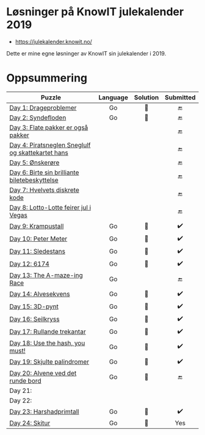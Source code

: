 # Løsninger på KnowIT julekalender 2019

* https://julekalender.knowit.no/

Dette er mine egne løsninger av KnowIT sin julekalender i 2019.

# Oppsummering

| Puzzle        | Language | Solution | Submitted |
| ------------- |:---:|:-------------:| :-----:|
| [Day 1: Drageproblemer](https://julekalender.knowit.no/doors/ck3ln1prramud0109sqetdk7g) | Go | :santa: | :end: |
| [Day 2: Syndefloden](https://julekalender.knowit.no/doors/ck3n9yxzraz7h0109wu72kzoo) | Go | :santa: | :end: |
| [Day 3: Flate pakker er også pakker](https://julekalender.knowit.no/doors/ck3naau5qaza901092kpj4a40) |  |  | :end: |
| [Day 4: Piratsneglen Sneglulf og skattekartet hans](https://julekalender.knowit.no/doors/ck3q4m03ubk5y0109bquxtumd) |  |  | :end: |
| [Day 5: Ønskerøre](https://julekalender.knowit.no/doors/ck3r9wecdbu640109c9lkl93c) |  |  | :end: |
| [Day 6: Birte sin brilliante biletebeskyttelse](https://julekalender.knowit.no/doors/ck3r9zcm6bu7d0109solzlvjy) |  |  | :end: |
| [Day 7: Hvelvets diskrete kode](https://julekalender.knowit.no/doors/ck3ukyvpocn0f0109cxuw21ht) |  |  | :end: |
| [Day 8: Lotto-Lotte feirer jul i Vegas](https://julekalender.knowit.no/doors/ck3vz7az2czyv0109y0s5nbud) |  |  | :end: |
| [Day 9: Krampustall](https://julekalender.knowit.no/doors/ck3vosq73cw370109qnk7nu17) | Go | :santa: | :heavy_check_mark: |
| [Day 10: Peter Meter](https://julekalender.knowit.no/doors/ck3yevkngdqko0109dffrev8n) | Go | :santa: | :heavy_check_mark: |
| [Day 11: Sledestans](https://julekalender.knowit.no/doors/ck4006l3gefub0109eto9igva) | Go | :santa: | :heavy_check_mark: |
| [Day 12: 6174](https://julekalender.knowit.no/doors/ck417qqxweuxl0109wpvym4g9) | Go | :santa: | :heavy_check_mark: |
| [Day 13: The A-maze-ing Race](https://julekalender.knowit.no/doors/ck433vam5fn1h0109s2udvjgj) | Go |  | :end: |
| [Day 14: Alvesekvens](https://julekalender.knowit.no/doors/ck44948smg2px01096ifl05f4) | Go | :santa: | :heavy_check_mark: |
| [Day 15: 3D-pynt](https://julekalender.knowit.no/doors/ck468jznjgvry0109ri4x89qg) | Go | :santa: | :heavy_check_mark: |
| [Day 16: Seilkryss](https://gist.github.com/knowitkodekalender/6fbb4d657be69b28e71add6cc9c6ffdb) | Go | :santa: | :heavy_check_mark: |
| [Day 17: Rullande trekantar](https://julekalender.knowit.no/doors/ck48plyxehtde01096odswazu) | Go | :santa: | :heavy_check_mark: |
| [Day 18: Use the hash, you must!](https://julekalender.knowit.no/doors/ck4aavofkip2s0109opvkpqvk) | Go | :santa: | :heavy_check_mark: |
| [Day 19: Skjulte palindromer](https://julekalender.knowit.no/doors/ck4bh0tg6j4ad01094q2sa5zz) | Go | :santa: | :heavy_check_mark: |
| [Day 20: Alvene ved det runde bord](https://julekalender.knowit.no/doors/ck4db1wlsjnly010993e8f4r1) | Go | :santa: | :end: |
| Day 21:  |  |  |  |
| Day 22:  |  |  |  |
| [Day 23: Harshadprimtall](https://julekalender.knowit.no/doors/ck4hgk351kg7p0109767ub34w) | Go | :santa: | :heavy_check_mark: |
| [Day 24: Skitur](https://julekalender.knowit.no/doors/ck4j3clxpkrh50109wr5j07je) | Go | :santa: | Yes |
